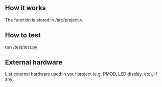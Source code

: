 <!---

This file is used to generate your project datasheet. Please fill in the information below and delete any unused
sections.

You can also include images in this folder and reference them in the markdown. Each image must be less than
512 kb in size, and the combined size of all images must be less than 1 MB.
-->

## How it works

The function is stored in /src/project.v

## How to test

run /test/test.py

## External hardware

List external hardware used in your project (e.g. PMOD, LED display, etc), if any
